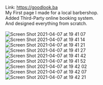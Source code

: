 Link: https://goodlook.ba <br>
My First page I made for a local barbershop. <br>
Added Third-Party online booking system.<br>
And designed everything from scratch.<br>
<br>
![Screen Shot 2021-04-07 at 19 41 07](https://user-images.githubusercontent.com/29773303/113910750-7d405e80-97d9-11eb-9c62-e99389ad8fd8.png)
![Screen Shot 2021-04-07 at 19 41 14](https://user-images.githubusercontent.com/29773303/113910765-7fa2b880-97d9-11eb-9e90-e34f19625abd.png)
![Screen Shot 2021-04-07 at 19 41 21](https://user-images.githubusercontent.com/29773303/113910767-80d3e580-97d9-11eb-80d9-775890c37cd3.png)
![Screen Shot 2021-04-07 at 19 41 27](https://user-images.githubusercontent.com/29773303/113910775-829da900-97d9-11eb-892e-8955f2819f85.png)
![Screen Shot 2021-04-07 at 19 41 42](https://user-images.githubusercontent.com/29773303/113910777-83ced600-97d9-11eb-8778-b3e8db80fff3.png)
![Screen Shot 2021-04-07 at 19 41 52](https://user-images.githubusercontent.com/29773303/113910781-84676c80-97d9-11eb-9992-7f71652cebfa.png)
![Screen Shot 2021-04-07 at 19 42 02](https://user-images.githubusercontent.com/29773303/113910784-86313000-97d9-11eb-9c78-6c0fc362da65.png)
![Screen Shot 2021-04-07 at 19 42 07](https://user-images.githubusercontent.com/29773303/113910788-86c9c680-97d9-11eb-8705-2591457b3a7f.png)
![Screen Shot 2021-04-07 at 19 42 21](https://user-images.githubusercontent.com/29773303/113910790-87625d00-97d9-11eb-993a-3bc826aec13c.png)
